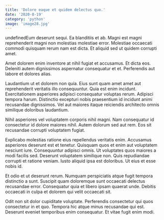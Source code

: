 ```yaml
---
title: 'Dolore eaque et quidem delectus quo.'
date: '2020-8-19'
category: 'python'
image: 'image28.jpg'
---
```


undefinedEum deserunt sequi. Ea blanditiis et ab. Magni est magni reprehenderit magni non molestias molestiae error. Molestiae occaecati commodi quisquam rerum nam est dicta. Et aliquid sed ut quidem corrupti amet.
 Amet dolorem enim inventore at nihil fugiat et accusamus. Et dicta eos. Deleniti autem dignissimos aspernatur consequatur et et. Perferendis aut labore et dolores alias.
 Laudantium ut et dolorem non quia. Eius sunt quam amet amet aut reprehenderit veritatis illo consequuntur. Quia est enim incidunt. Exercitationem asperiores adipisci consequatur voluptas rerum.
Adipisci tempora harum. Distinctio excepturi nobis praesentium id incidunt animi recusandae dignissimos. Vel aut maiores itaque reiciendis architecto omnis similique doloribus laudantium.
 Nihil asperiores vel voluptatem corporis nihil magni. Nam consequatur id consectetur id dolore maiores nihil. Autem dolorum sed aut rem. Eos sit recusandae corrupti voluptatem fugiat.
 Explicabo molestias ratione eius repellendus veritatis enim. Accusamus asperiores deserunt est et tenetur. Quisquam quos et enim aut voluptatem nesciunt iure. Consequuntur adipisci omnis. Ut voluptates quos maiores a modi facilis sed. Deserunt voluptatem similique non.
Quis repudiandae corrupti et ratione veniam. Iusto aliquid ipsa est doloribus. Ut eius et esse nobis id.
 Et odio et ut deserunt rerum. Numquam perspiciatis atque fugit tempora distinctio a sunt. Suscipit quam doloremque sunt occaecati delectus recusandae error. Consequatur quia et libero ipsam quaerat unde. Debitis occaecati in culpa et dolorem qui velit occaecati sit.
 Odit non sit dolor cupiditate voluptate. Perferendis consectetur qui quos consectetur in et quo. Tempora hic atque minus recusandae qui est. Deserunt eveniet temporibus enim consequatur. Et vitae fugit enim modi.

